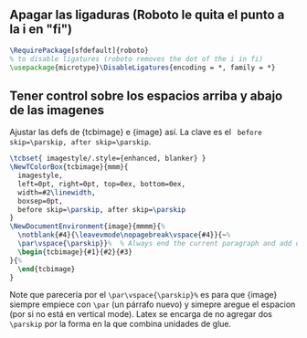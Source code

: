 ## Apagar las ligaduras (Roboto le quita el punto a la i en "fi")
```latex
\RequirePackage[sfdefault]{roboto}
% to disable ligatures (roboto removes the dot of the i in fi)
\usepackage{microtype}\DisableLigatures{encoding = *, family = *}
```


## Tener control sobre los espacios arriba y abajo de las imagenes
Ajustar las defs de {tcbimage} e {image} así. La clave es el ` before skip=\parskip, after skip=\parskip`.
```latex
\tcbset{ imagestyle/.style={enhanced, blanker} }
\NewTColorBox{tcbimage}{mmm}{
  imagestyle,
  left=0pt, right=0pt, top=0ex, bottom=0ex,
  width=#2\linewidth,
  boxsep=0pt,
  before skip=\parskip, after skip=\parskip
}
\NewDocumentEnvironment{image}{mmmm}{%
  \notblank{#4}{\leavevmode\nopagebreak\vspace{#4}}{~%
  \par\vspace{\parskip}}%  % Always end the current paragraph and add one parskip
  \begin{tcbimage}{#1}{#2}{#3}
}{%
  \end{tcbimage}
}
```
Note que parecería por el  `\par\vspace{\parskip}%` es para que {image} siempre empiece con `\par` (un párrafo nuevo) y simepre aregue el espacion (por si no está en vertical mode). Latex se encarga de no agregar dos `\parskip` por la forma en la que combina unidades de glue.
